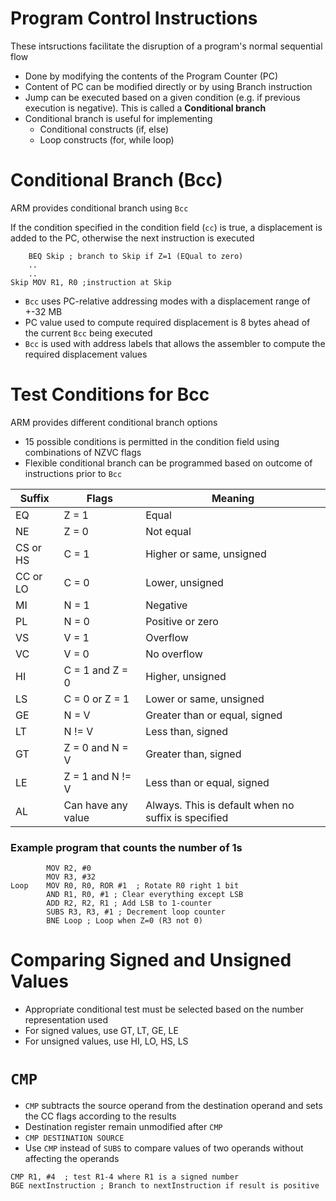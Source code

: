 # Program Control Instructions

These intsructions facilitate the disruption of a program's normal sequential flow

- Done by modifying the contents of the Program Counter (PC)
- Content of PC can be modified directly or by using Branch instruction
- Jump can be executed based on a given condition (e.g. if previous execution is negative). This is called a **Conditional branch**
- Conditional branch is useful for implementing
  - Conditional constructs (if, else)
  - Loop constructs (for, while loop)

# Conditional Branch (Bcc)

ARM provides conditional branch using `Bcc`

If the condition specified in the condition field (`cc`) is true, a displacement is added to the PC, otherwise the next instruction is executed

```
    BEQ Skip ; branch to Skip if Z=1 (EQual to zero)
    ..
    ..
Skip MOV R1, R0 ;instruction at Skip
```

- `Bcc` uses PC-relative addressing modes with a displacement range of +-32 MB
- PC value used to compute required displacement is 8 bytes ahead of the current `Bcc` being executed
- `Bcc` is used with address labels that allows the assembler to compute the required displacement values

# Test Conditions for Bcc

ARM provides different conditional branch options

- 15 possible conditions is permitted in the condition field using combinations of NZVC flags
- Flexible conditional branch can be programmed based on outcome of instructions prior to `Bcc`

| Suffix   | Flags              | Meaning                                             |
| -------- | ------------------ | --------------------------------------------------- |
| EQ       | Z = 1              | Equal                                               |
| NE       | Z = 0              | Not equal                                           |
| CS or HS | C = 1              | Higher or same, unsigned                            |
| CC or LO | C = 0              | Lower, unsigned                                     |
| MI       | N = 1              | Negative                                            |
| PL       | N = 0              | Positive or zero                                    |
| VS       | V = 1              | Overflow                                            |
| VC       | V = 0              | No overflow                                         |
| HI       | C = 1 and Z = 0    | Higher, unsigned                                    |
| LS       | C = 0 or Z = 1     | Lower or same, unsigned                             |
| GE       | N = V              | Greater than or equal, signed                       |
| LT       | N != V             | Less than, signed                                   |
| GT       | Z = 0 and N = V    | Greater than, signed                                |
| LE       | Z = 1 and N != V   | Less than or equal, signed                          |
| AL       | Can have any value | Always. This is default when no suffix is specified |

### Example program that counts the number of 1s

```
		MOV R2, #0
		MOV R3, #32
Loop	MOV R0, R0, ROR #1  ; Rotate R0 right 1 bit
		AND R1, R0, #1 ; Clear everything except LSB
		ADD R2, R2, R1 ; Add LSB to 1-counter
		SUBS R3, R3, #1 ; Decrement loop counter
		BNE Loop ; Loop when Z=0 (R3 not 0)
```

# Comparing Signed and Unsigned Values

- Appropriate conditional test must be selected based on the number representation used
- For signed values, use GT, LT, GE, LE
- For unsigned values, use HI, LO, HS, LS

# `CMP`

- `CMP` subtracts the source operand from the destination operand and sets the CC flags according to the results
- Destination register remain unmodified after `CMP`
- `CMP DESTINATION SOURCE`
- Use `CMP` instead of `SUBS` to compare values of two operands without affecting the operands

```
CMP R1, #4  ; test R1-4 where R1 is a signed number
BGE nextInstruction ; Branch to nextInstruction if result is positive
```
